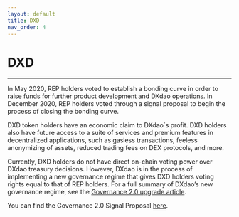 ```yaml
---
layout: default
title: DXD
nav_order: 4
---
```


# DXD

___

In May 2020, REP holders voted to establish a bonding curve in order to raise funds for further product development and DXdao operations. In December 2020, REP holders voted through a signal proposal to begin the process of closing the bonding curve.

DXD token holders have an economic claim to DXdao´s profit. DXD holders also have future access to a suite of services and premium features in decentralized applications, such as gasless transactions, feeless anonymizing of assets, reduced trading fees on DEX protocols, and more.

Currently, DXD holders do not have direct on-chain voting power over DXdao treasury decisions. However, DXdao is in the process of implementing a new governance regime that gives DXD holders voting rights equal to that of REP holders. For a full summary of DXdao’s new governance regime, see the <a href="https://dxdao.medium.com/dxdao-agrees-to-governance-upgrade-7cbe7909ddba" target="_blank">Governance 2.0 upgrade article</a>.

You can find the Governance 2.0 Signal Proposal <a href="https://alchemy.daostack.io/dao/0x519b70055af55a007110b4ff99b0ea33071c720a/proposal/0xf57b8345b7bcafdff729e2441900b5340251bcc83a4a4c48c6b273eed7ecb717" target="_blank">here</a>.